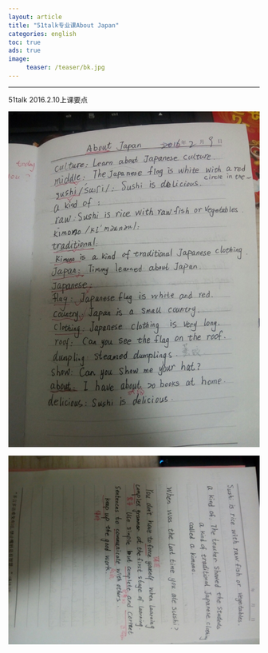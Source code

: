 ```yaml
---
layout: article
title: "51talk专业课About Japan"
categories: english
toc: true
ads: true
image:
     teaser: /teaser/bk.jpg
---
```


---

51talk   2016.2.10上课要点

![ss](https://github.com/storage201602/storage201602/blob/master/chenyifan2016/_posts/english/2016-02-12-1120english.md/0212_19.jpg?raw=true)

![ss](https://github.com/storage201602/storage201602/blob/master/chenyifan2016/_posts/english/2016-02-12-1120english.md/0212_20.jpg?raw=true)